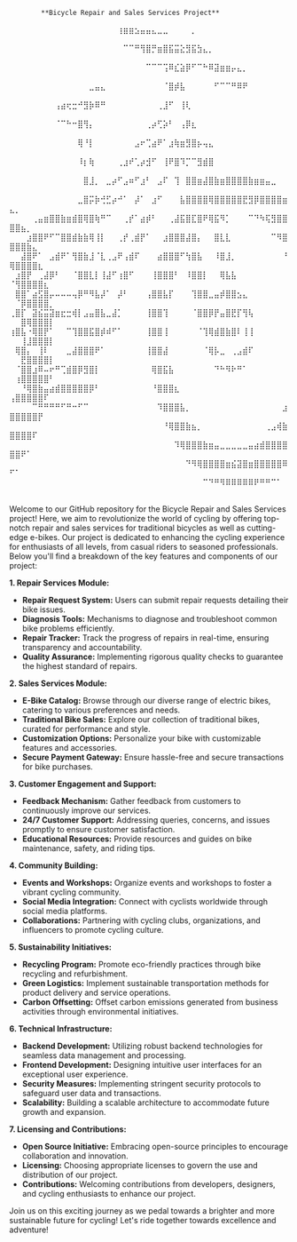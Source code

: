             **Bicycle Repair and Sales Services Project**

⠀⠀⠀⠀⠀⠀⠀⠀⠀⠀⠀⠀⠀⠀⠀⠀⠀⠀⠀⢰⣶⣶⣢⣤⣤⣄⣀⣀⠀⠀⠀⠀⡀⠀⠀⠀⠀⠀⠀⠀⠀⠀⠀⠀⠀⠀⠀⠀⠀⠀⠀⠀⠀⠀⠀⠀⠀
⠀⠀⠀⠀⠀⠀⠀⠀⠀⠀⠀⠀⠀⠀⠀⠀⠀⠀⠀⠀⠉⠉⠛⢻⣿⡛⣶⣿⣯⣭⣕⣻⣯⣳⣄⡀⠀⠀⠀⠀⠀⠀⠀⠀⠀⠀⠀⠀⠀⠀⠀⠀⠀⠀⠀⠀⠀
⠀⠀⠀⠀⠀⠀⠀⠀⠀⠀⠀⠀⠀⠀⠀⠀⠀⠀⠀⠀⠀⠀⠀⠀⠉⠉⠉⢩⠿⣎⣵⡿⠋⠉⠓⠿⣽⣶⣶⡤⣄⡀⠀⠀⠀⠀⠀⠀⠀⠀⠀⠀⠀⠀⠀⠀⠀
⠀⠀⠀⠀⠀⠀⠀⠀⠀⠀⠀⠀⠀⠀⣀⣤⣄⠀⠀⠀⠀⠀⠀⠀⠀⠀⠀⠈⣿⡾⣧⠀⠀⠀⠀⠀⠋⠉⠉⠛⠿⠟⠀⠀⠀⠀⠀⠀⠀⠀⠀⠀⠀⠀⠀⠀⠀
⠀⠀⠀⠀⠀⠀⠀⠀⢠⣴⢖⣒⠚⣻⡷⠿⠛⠀⠀⠀⠀⠀⠀⠀⠀⠀⢀⣸⠋⠀⢸⢇⠀⠀⠀⠀⠀⠀⠀⠀⠀⠀⠀⠀⠀⠀⠀⠀⠀⠀⠀⠀⠀⠀⠀⠀⠀
⠀⠀⠀⠀⠀⠀⠀⠀⠈⠉⠓⠒⣿⢻⡄⠀⠀⠀⠀⠀⠀⠀⠀⠀⢀⡴⢋⡵⠃⠀⢠⡿⣆⠀⠀⠀⠀⠀⠀⠀⠀⠀⠀⠀⠀⠀⠀⠀⠀⠀⠀⠀⠀⠀⠀⠀⠀
⠀⠀⠀⠀⠀⠀⠀⠀⠀⠀⠀⠀⢿⠘⡇⠀⠀⠀⠀⠀⠀⠀⣠⠖⢉⣴⠟⠁⣰⢷⣶⣻⣿⡦⢤⣄⠀⠀⠀⠀⠀⠀⠀⠀⠀⠀⠀⠀⠀⠀⠀⠀⠀⠀⠀⠀⠀
⠀⠀⠀⠀⠀⠀⠀⠀⠀⠀⠀⠀⠸⡆⢷⠀⠀⠀⠀⢀⣰⠞⢁⡴⣺⠋⠀⢸⠟⣿⠹⡉⠉⣻⣾⣿⠀⠀⠀⠀⠀⠀⠀⠀⠀⠀⠀⠀⠀⠀⠀⠀⠀⠀⠀⠀⠀
⠀⠀⠀⠀⠀⠀⠀⠀⠀⠀⠀⠀⠀⣿⣸⡀⠀⣀⡴⠋⣠⠶⠋⣰⠃⠀⣠⠏⠀⢹⠀⣿⣿⣶⣼⣿⣷⣶⣿⣿⣿⣿⣷⣶⣶⣤⣀⠀⠀⠀⠀⠀⠀⠀⠀⠀⠀
⠀⠀⠀⠀⠀⠀⠀⠀⠀⠀⠀⠀⣀⣿⡭⡷⢚⣋⡴⠚⠁⠀⡼⠁⠀⣰⠋⠀⠀⠀⣧⣿⣿⣿⣿⢿⣿⣿⣿⣿⣿⣟⣻⡿⣿⣿⣿⣿⣶⣄⡀⠀⠀⠀⠀⠀⠀
⠀⠀⠀⠀⢀⣤⣶⣿⣿⣷⣶⣾⣿⢿⣿⢷⠛⠉⠀⠀⢀⡞⠁⣴⡾⠃⠀⠀⢀⣼⣯⣿⣏⣿⠟⢿⣯⠻⡁⠀⠀⠀⠉⠙⠳⢯⣻⣿⣿⣿⣿⣦⡀⠀⠀⠀⠀
⠀⠀⠀⣰⣿⣿⠟⠋⠉⣿⣿⣾⣷⣷⢿⢸⡇⠀⠀⢀⡞⢀⣾⡟⠁⠀⠀⣰⣿⣿⣿⣼⣿⡄⠀⠀⣿⣇⣇⠀⠀⠀⠀⠀⠀⠀⠉⠻⣿⣿⣿⣿⣷⣄⠀⠀⠀
⠀⠀⣼⣿⠟⠁⠀⣠⣾⠟⠁⢻⣿⣷⣸⠈⣇⢀⣠⠟⢠⣾⠏⠀⠀⠀⣴⣿⣿⣿⠋⢳⣿⣧⠀⠀⠸⣿⣸⡀⠀⠀⠀⠀⠀⠀⠀⠀⠘⢿⣿⣿⣿⣿⣆⠀⠀
⠀⣰⣿⡟⠀⢀⣼⡿⠃⠀⠀⠈⣿⣿⣇⡇⢸⣼⠋⢰⣿⠋⠀⠀⠀⢸⣿⣿⣿⠃⠀⠸⣿⣿⡇⠀⠀⢿⣧⣧⠀⠀⠀⠀⠀⠀⠀⠀⠀⠈⢻⣿⣿⣿⣿⣆⠀
⠀⣿⣿⠁⣴⣫⣿⡤⠤⠤⠤⢤⡿⠛⠻⣧⡼⠁⠀⡼⠃⠀⠀⠀⢠⣿⣿⣧⡏⠀⠀⠀⢹⣿⣿⣀⣤⡾⣿⣿⣢⣄⠀⠀⠀⠀⠀⠀⠀⠀⠈⡿⣿⣿⣿⣿⡀
⢀⣿⡏⠀⣽⣮⣭⣽⣶⣖⣒⢾⡇⣠⣤⣿⣧⣀⣼⡁⠀⠀⠀⠀⢸⣿⣿⢹⠀⠀⠀⠀⠈⣿⣿⡿⡟⣤⣿⣟⡏⢻⢧⠀⠀⠀⠀⠀⠀⠀⠀⣿⢿⣿⣿⣿⡇
⢰⣿⣧⠐⢿⣿⡟⠁⠀⠀⠉⢹⣿⣿⣯⣿⡾⠾⠋⠁⠀⠀⠀⠀⢸⣿⣿⢸⠀⠀⠀⠀⠀⠈⢹⢿⣾⣿⣷⣿⠇⢸⢸⠀⠀⠀⠀⠀⠀⠀⠀⢸⣸⣿⣿⣿⡇
⠀⢿⣿⡄⠀⢸⠇⠀⠀⠀⣀⣼⣿⣿⣿⠟⠁⠀⠀⠀⠀⠀⠀⠀⢸⣿⣿⣼⠀⠀⠀⠀⠀⠀⠈⢿⡧⣀⠀⢀⣠⣾⠏⠀⠀⠀⠀⠀⠀⠀⠀⣟⣿⣿⣿⣿⡇
⠀⠈⣿⣿⣰⠿⠤⠖⠛⢉⣾⣿⡿⣻⣿⡇⠀⠀⠀⠀⠀⠀⠀⠀⠀⢿⣿⣯⣧⠀⠀⠀⠀⠀⠀⠀⠙⠓⠻⠗⠛⠁⠀⠀⠀⠀⠀⠀⠀⠀⢰⣿⣿⣿⣿⣿⠃
⠀⠀⠘⢿⣿⣷⣤⣴⣾⣿⣿⣿⣿⣿⡿⠃⠀⠀⠀⠀⠀⠀⠀⠀⠀⠘⣿⣿⣿⣆⠀⠀⠀⠀⠀⠀⠀⠀⠀⠀⠀⠀⠀⠀⠀⠀⠀⠀⠀⢠⣿⣿⣿⣿⣿⠏⠀
⠀⠀⠀⠀⠉⠛⠛⠛⠛⠋⠛⠒⠋⠉⠀⠀⠀⠀⠀⠀⠀⠀⠀⠀⠀⠀⠹⣿⣿⣿⣧⡀⠀⠀⠀⠀⠀⠀⠀⠀⠀⠀⠀⠀⠀⠀⠀⠀⣰⣿⣿⣿⣿⣿⡟⠀⠀
⠀⠀⠀⠀⠀⠀⠀⠀⠀⠀⠀⠀⠀⠀⠀⠀⠀⠀⠀⠀⠀⠀⠀⠀⠀⠀⠀⠘⢿⣿⣿⣷⣦⡀⠀⠀⠀⠀⠀⠀⠀⠀⠀⠀⠀⢀⣠⢾⣷⣿⣿⣿⣿⠏⠀⠀⠀
⠀⠀⠀⠀⠀⠀⠀⠀⠀⠀⠀⠀⠀⠀⠀⠀⠀⠀⠀⠀⠀⠀⠀⠀⠀⠀⠀⠀⠀⠹⢿⣿⣿⣿⣷⣶⣤⣀⣀⣀⣀⣀⣤⣴⣾⣿⣿⣿⣿⣿⣿⠟⠁⠀⠀⠀⠀
⠀⠀⠀⠀⠀⠀⠀⠀⠀⠀⠀⠀⠀⠀⠀⠀⠀⠀⠀⠀⠀⠀⠀⠀⠀⠀⠀⠀⠀⠀⠀⠙⠻⢿⣿⣿⣿⣿⣶⣮⣽⣿⣶⣿⣿⣿⣿⣿⠿⠋⠁⠀⠀⠀⠀⠀⠀
⠀⠀⠀⠀⠀⠀⠀⠀⠀⠀⠀⠀⠀⠀⠀⠀⠀⠀⠀⠀⠀⠀⠀⠀⠀⠀⠀⠀⠀⠀⠀⠀⠀⠀⠉⠙⠛⠻⠿⠿⠿⠿⠿⠟⠛⠛⠉⠁⠀⠀⠀⠀⠀⠀⠀⠀⠀

Welcome to our GitHub repository for the Bicycle Repair and Sales Services project! Here, we aim to revolutionize the world of cycling by offering top-notch repair and sales services for traditional bicycles as well as cutting-edge e-bikes.
Our project is dedicated to enhancing the cycling experience for enthusiasts of all levels, from casual riders to seasoned professionals. 
Below you'll find a breakdown of the key features and components of our project:

**1. Repair Services Module:**
   - **Repair Request System:** Users can submit repair requests detailing their bike issues.
   - **Diagnosis Tools:** Mechanisms to diagnose and troubleshoot common bike problems efficiently.
   - **Repair Tracker:** Track the progress of repairs in real-time, ensuring transparency and accountability.
   - **Quality Assurance:** Implementing rigorous quality checks to guarantee the highest standard of repairs.

**2. Sales Services Module:**
   - **E-Bike Catalog:** Browse through our diverse range of electric bikes, catering to various preferences and needs.
   - **Traditional Bike Sales:** Explore our collection of traditional bikes, curated for performance and style.
   - **Customization Options:** Personalize your bike with customizable features and accessories.
   - **Secure Payment Gateway:** Ensure hassle-free and secure transactions for bike purchases.

**3. Customer Engagement and Support:**
   - **Feedback Mechanism:** Gather feedback from customers to continuously improve our services.
   - **24/7 Customer Support:** Addressing queries, concerns, and issues promptly to ensure customer satisfaction.
   - **Educational Resources:** Provide resources and guides on bike maintenance, safety, and riding tips.

**4. Community Building:**
   - **Events and Workshops:** Organize events and workshops to foster a vibrant cycling community.
   - **Social Media Integration:** Connect with cyclists worldwide through social media platforms.
   - **Collaborations:** Partnering with cycling clubs, organizations, and influencers to promote cycling culture.

**5. Sustainability Initiatives:**
   - **Recycling Program:** Promote eco-friendly practices through bike recycling and refurbishment.
   - **Green Logistics:** Implement sustainable transportation methods for product delivery and service operations.
   - **Carbon Offsetting:** Offset carbon emissions generated from business activities through environmental initiatives.

**6. Technical Infrastructure:**
   - **Backend Development:** Utilizing robust backend technologies for seamless data management and processing.
   - **Frontend Development:** Designing intuitive user interfaces for an exceptional user experience.
   - **Security Measures:** Implementing stringent security protocols to safeguard user data and transactions.
   - **Scalability:** Building a scalable architecture to accommodate future growth and expansion.

**7. Licensing and Contributions:**
   - **Open Source Initiative:** Embracing open-source principles to encourage collaboration and innovation.
   - **Licensing:** Choosing appropriate licenses to govern the use and distribution of our project.
   - **Contributions:** Welcoming contributions from developers, designers, and cycling enthusiasts to enhance our project.

Join us on this exciting journey as we pedal towards a brighter and more sustainable future for cycling! Let's ride together towards excellence and adventure!
